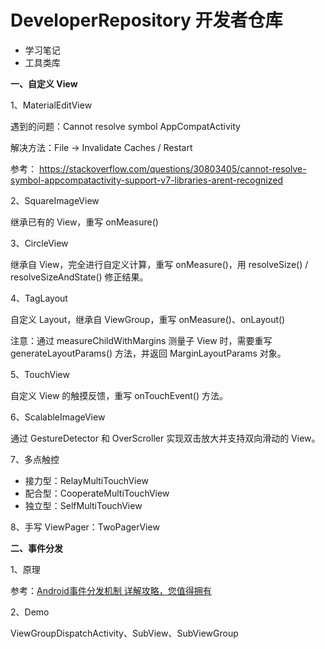 # DeveloperRepository 开发者仓库

- 学习笔记
- 工具类库

**一、自定义 View**

1、MaterialEditView

遇到的问题：Cannot resolve symbol AppCompatActivity

解决方法：File -> Invalidate Caches / Restart

参考：
https://stackoverflow.com/questions/30803405/cannot-resolve-symbol-appcompatactivity-support-v7-libraries-arent-recognized

2、SquareImageView

继承已有的 View，重写 onMeasure()

3、CircleView

继承自 View，完全进行自定义计算，重写 onMeasure()，用 resolveSize() / resolveSizeAndState() 修正结果。

4、TagLayout

自定义 Layout，继承自 ViewGroup，重写 onMeasure()、onLayout()

注意：通过 measureChildWithMargins 测量子 View 时，需要重写 generateLayoutParams() 方法，并返回
MarginLayoutParams 对象。

5、TouchView

自定义 View 的触摸反馈，重写 onTouchEvent() 方法。

6、ScalableImageView

通过 GestureDetector 和 OverScroller 实现双击放大并支持双向滑动的 View。

7、多点触控

- 接力型：RelayMultiTouchView
- 配合型：CooperateMultiTouchView
- 独立型：SelfMultiTouchView

8、手写 ViewPager：TwoPagerView

**二、事件分发**

1、原理

参考：[Android事件分发机制 详解攻略，您值得拥有](https://blog.csdn.net/carson_ho/article/details/54136311)

2、Demo

ViewGroupDispatchActivity、SubView、SubViewGroup